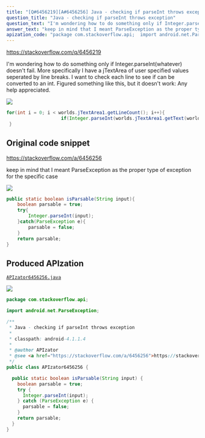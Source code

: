 ```yaml
---
title: "[Q#6456219][A#6456256] Java - checking if parseInt throws exception"
question_title: "Java - checking if parseInt throws exception"
question_text: "I'm wondering how to do something only if Integer.parseInt(whatever) doesn't fail. More specifically I have a jTextArea of user specified values seperated by line breaks. I want to check each line to see if can be converted to an int. Figured something like this, but it doesn't work: Any help appreciated."
answer_text: "keep in mind that I meant ParseException as the proper type of exception for the specific case"
apization_code: "package com.stackoverflow.api;  import android.net.ParseException;  /**  * Java - checking if parseInt throws exception  *  * classpath: android-4.1.1.4  *  * @author APIzator  * @see <a href=\"https://stackoverflow.com/a/6456256\">https://stackoverflow.com/a/6456256</a>  */ public class APIzator6456256 {    public static boolean isParsable(String input) {     boolean parsable = true;     try {       Integer.parseInt(input);     } catch (ParseException e) {       parsable = false;     }     return parsable;   } }"
---
```


https://stackoverflow.com/q/6456219

I&#x27;m wondering how to do something only if Integer.parseInt(whatever) doesn&#x27;t fail.
More specifically I have a jTextArea of user specified values seperated by line breaks.
I want to check each line to see if can be converted to an int.
Figured something like this, but it doesn&#x27;t work:
Any help appreciated.


<div class="code-logo"><img src="/stackoverflow.png" /></div>

```java
for(int i = 0; i < worlds.jTextArea1.getLineCount(); i++){
                    if(Integer.parseInt(worlds.jTextArea1.getText(worlds.jTextArea1.getLineStartOffset(i),worlds.jTextArea1.getLineEndOffset(i)) != (null))){}
 }
```


## Original code snippet

https://stackoverflow.com/a/6456256

keep in mind that I meant ParseException as the proper type of exception for the specific case

<div class="code-logo"><img src="/stackoverflow.png" /></div>

```java
public static boolean isParsable(String input){
    boolean parsable = true;
    try{
        Integer.parseInt(input);
    }catch(ParseException e){
        parsable = false;
    }
    return parsable;
}
```

## Produced APIzation

[`APIzator6456256.java`](https://github.com/pasqualesalza/apization/raw/main/data/search/APIzator6456256.java)

<div class="code-logo"><img src="/apizator.png" /></div>

```java
package com.stackoverflow.api;

import android.net.ParseException;

/**
 * Java - checking if parseInt throws exception
 *
 * classpath: android-4.1.1.4
 *
 * @author APIzator
 * @see <a href="https://stackoverflow.com/a/6456256">https://stackoverflow.com/a/6456256</a>
 */
public class APIzator6456256 {

  public static boolean isParsable(String input) {
    boolean parsable = true;
    try {
      Integer.parseInt(input);
    } catch (ParseException e) {
      parsable = false;
    }
    return parsable;
  }
}

```